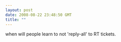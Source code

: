 ```yaml
---
layout: post
date: 2008-08-22 23:48:50 GMT
title: ""
---
```

when will people learn to not 'reply-all' to RT tickets.